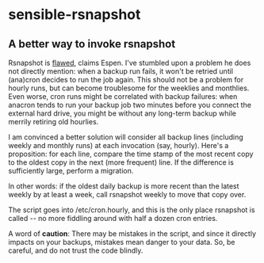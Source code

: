 # sensible-rsnapshot
## A better way to invoke rsnapshot

Rsnapshot is [flawed](http://www.backupcentral.com/forum/18/226122), claims Espen. 
I've stumbled upon a problem he does not directly mention: when a backup run fails, it won't be retried until (ana)cron decides to run the job again. This should not be a problem for hourly runs, but can become troublesome for the weeklies and monthlies. Even worse, cron runs might be correlated with backup failures: when anacron tends to run your backup job two minutes before you connect the external hard drive, you might be without any long-term backup while merrily retiring old hourlies.

I am convinced a better solution will consider all backup lines (including weekly and monthly runs) at each invocation (say, hourly). Here's a proposition: for each line, compare the time stamp of the most recent copy to the oldest copy in the next (more frequent) line. If the difference is sufficiently large, perform a migration.

In other words: if the oldest daily backup is more recent than the latest weekly by at least a week, call rsnapshot weekly to move that copy over.

The script goes into /etc/cron.hourly, and this is the only place rsnapshot is called -- no more fiddling around with half a dozen cron entries.

A word of **caution**: There may be mistakes in the script, and since it directly impacts on your backups, mistakes mean danger to your data. So, be careful, and do not trust the code blindly.
